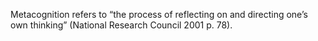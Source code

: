 <p><span style=font-weight: 400;>Metacognition</span><span style=font-weight: 400;> refers to “the process of reflecting on and directing one’s own thinking” (National Research Council 2001 p. 78).</span></p>